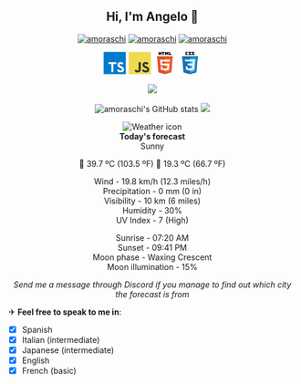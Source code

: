 <h2 align="center">Hi, I'm Angelo 👋</h2>

<p align="center">
  <a href="https://github.com/amoraschi"><img src="https://img.shields.io/badge/DISCORD-amoraschi-7289da?style=for-the-badge" alt="amoraschi"></a>
  <a href="https://github.com/amoraschi"><img src="https://hits.sh/github.com/amoraschi.svg?style=for-the-badge" alt="amoraschi"></a>
  <a href="https://github.com/amoraschi"><img src="https://img.shields.io/static/v1?label=Currently%20learning&message=react | typescript&color=blue&style=for-the-badge" alt="amoraschi" href=""></a>
</p>
<p align="center">
  <img src="https://raw.githubusercontent.com/devicons/devicon/master/icons/typescript/typescript-original.svg" alt="typescript" width="40" height="40"/>
  <img src="https://raw.githubusercontent.com/devicons/devicon/master/icons/javascript/javascript-original.svg" alt="javascript" width="40" height="40"/>
  <img src="https://raw.githubusercontent.com/devicons/devicon/master/icons/html5/html5-original-wordmark.svg" alt="html5" width="40" height="40"/>
  <img src="https://raw.githubusercontent.com/devicons/devicon/master/icons/css3/css3-original-wordmark.svg" alt="css3" width="40" height="40"/>
</p>
<p align="center">
  <img src="https://discord.c99.nl/widget/theme-2/329599889174691841.png">
</p>
<p align="center">
  <img src="https://github-readme-stats.vercel.app/api?username=amoraschi&show_icons=true&hide=&count_private=true&title_color=0891b2&text_color=ffffff&icon_color=0891b2&bg_color=1c1917&hide_border=true&show_icons=true" alt="amoraschi's GitHub stats" width="420px"/>
  <img src="https://github-readme-streak-stats.herokuapp.com/?user=amoraschi&stroke=ffffff&background=1c1917&ring=0891b2&fire=0891b2&currStreakNum=ffffff&currStreakLabel=0891b2&sideNums=ffffff&sideLabels=ffffff&dates=ffffff&hide_border=true" width="420px"/>
</p>
<!-- WEATHER -->
<p align="center">
  <img src="https://cdn.weatherapi.com/weather/64x64/day/113.png" alt="Weather icon">
  <br />
  <strong>Today's forecast</strong>
  <br />
  Sunny
  <p align="center">🔼 39.7 ºC (103.5 ºF) 🔽 19.3 ºC (66.7 ºF)</p>
  <p align="center">
    Wind - 19.8 km/h (12.3 miles/h)
    <br />
    Precipitation - 0 mm (0 in)
    <br />
    Visibility - 10 km (6 miles)
    <br />
    Humidity - 30%
    <br />
    UV Index - 7 (High)
  </p>
  <p align="center">
    Sunrise - 07:20 AM
    <br />
    Sunset - 09:41 PM
    <br />
    Moon phase - Waxing Crescent
    <br />
    Moon illumination - 15%
  </p>
</p>
<!-- WEATHER END -->

<p align="center"><em>Send me a message through Discord if you manage to find out which city the forecast is from</em></p>

✈ **Feel free to speak to me in**:
  - [x] Spanish
  - [x] Italian (intermediate)
  - [x] Japanese (intermediate)
  - [x] English
  - [x] French (basic)
